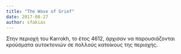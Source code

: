 ```yaml
---
title: "The Wave of Grief"
date: 2017-08-27
author: sfakias
---
```


Στην περιοχή του Karrokh, το έτος 4612, άρχισαν να παρουσιάζονται κρούσματα
αυτοκτονιών σε πολλούς κατοίκους της περιοχής.

